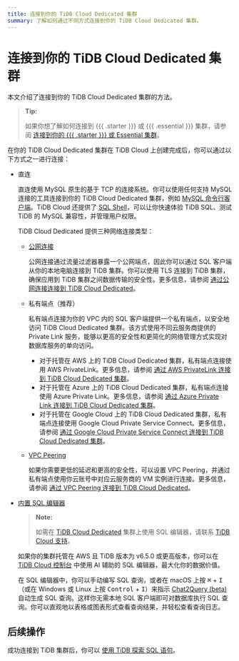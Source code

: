 ```yaml
---
title: 连接到你的 TiDB Cloud Dedicated 集群
summary: 了解如何通过不同方式连接到你的 TiDB Cloud Dedicated 集群。
---
```


# 连接到你的 TiDB Cloud Dedicated 集群

本文介绍了连接到你的 TiDB Cloud Dedicated 集群的方法。

> **Tip:**
>
> 如果你想了解如何连接到 {{{ .starter }}} 或 {{{ .essential }}} 集群，请参阅 [连接到你的 {{{ .starter }}} 或 Essential 集群](/tidb-cloud/connect-to-tidb-cluster-serverless.md)。

在你的 TiDB Cloud Dedicated 集群在 TiDB Cloud 上创建完成后，你可以通过以下方式之一进行连接：

- 直连

    直连使用 MySQL 原生的基于 TCP 的连接系统。你可以使用任何支持 MySQL 连接的工具连接到你的 TiDB Cloud Dedicated 集群，例如 [MySQL 命令行客户端](https://dev.mysql.com/doc/refman/8.0/en/mysql.html)。TiDB Cloud 还提供了 [SQL Shell](/tidb-cloud/connect-via-sql-shell.md)，可以让你快速体验 TiDB SQL、测试 TiDB 的 MySQL 兼容性，并管理用户权限。

    TiDB Cloud Dedicated 提供三种网络连接类型：

    - [公网连接](/tidb-cloud/connect-via-standard-connection.md)

        公网连接通过流量过滤器暴露一个公网端点，因此你可以通过 SQL 客户端从你的本地电脑连接到 TiDB 集群。你可以使用 TLS 连接到 TiDB 集群，确保应用到 TiDB 集群之间数据传输的安全性。更多信息，请参阅 [通过公网连接连接到 TiDB Cloud Dedicated](/tidb-cloud/connect-via-standard-connection.md)。

    - 私有端点（推荐）

        私有端点连接为你的 VPC 内的 SQL 客户端提供一个私有端点，以安全地访问 TiDB Cloud Dedicated 集群。该方式使用不同云服务商提供的 Private Link 服务，能够以更高的安全性和更简化的网络管理方式实现对数据库服务的单向访问。

        - 对于托管在 AWS 上的 TiDB Cloud Dedicated 集群，私有端点连接使用 AWS PrivateLink。更多信息，请参阅 [通过 AWS PrivateLink 连接到 TiDB Cloud Dedicated 集群](/tidb-cloud/set-up-private-endpoint-connections.md)。
        - 对于托管在 Azure 上的 TiDB Cloud Dedicated 集群，私有端点连接使用 Azure Private Link。更多信息，请参阅 [通过 Azure Private Link 连接到 TiDB Cloud Dedicated 集群](/tidb-cloud/set-up-private-endpoint-connections-on-azure.md)。
        - 对于托管在 Google Cloud 上的 TiDB Cloud Dedicated 集群，私有端点连接使用 Google Cloud Private Service Connect。更多信息，请参阅 [通过 Google Cloud Private Service Connect 连接到 TiDB Cloud Dedicated 集群](/tidb-cloud/set-up-private-endpoint-connections-on-google-cloud.md)。

    - [VPC Peering](/tidb-cloud/set-up-vpc-peering-connections.md)

        如果你需要更低的延迟和更高的安全性，可以设置 VPC Peering，并通过私有端点使用你云账号中对应云服务商的 VM 实例进行连接。更多信息，请参阅 [通过 VPC Peering 连接到 TiDB Cloud Dedicated](/tidb-cloud/set-up-vpc-peering-connections.md)。

- [内置 SQL 编辑器](/tidb-cloud/explore-data-with-chat2query.md)

    > **Note:**
    >
    > 如需在 [TiDB Cloud Dedicated](/tidb-cloud/select-cluster-tier.md#tidb-cloud-dedicated) 集群上使用 SQL 编辑器，请联系 [TiDB Cloud 支持](/tidb-cloud/tidb-cloud-support.md)。

    如果你的集群托管在 AWS 且 TiDB 版本为 v6.5.0 或更高版本，你可以在 [TiDB Cloud 控制台](https://tidbcloud.com/) 中使用 AI 辅助的 SQL 编辑器，最大化你的数据价值。

    在 SQL 编辑器中，你可以手动编写 SQL 查询，或者在 macOS 上按 <kbd>⌘</kbd> + <kbd>I</kbd>（或在 Windows 或 Linux 上按 <kbd>Control</kbd> + <kbd>I</kbd>）来指示 [Chat2Query (beta)](/tidb-cloud/tidb-cloud-glossary.md#chat2query) 自动生成 SQL 查询。这样你无需本地 SQL 客户端即可对数据库执行 SQL 查询。你可以直观地以表格或图表形式查看查询结果，并轻松查看查询日志。

## 后续操作

成功连接到 TiDB 集群后，你可以 [使用 TiDB 探索 SQL 语句](/basic-sql-operations.md)。